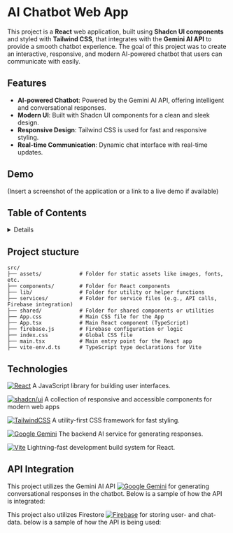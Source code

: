 # AI Chatbot Web App

This project is a **React** web application, built using **Shadcn UI components** and styled with **Tailwind CSS**, that integrates with the **Gemini AI API** to provide a smooth chatbot experience. The goal of this project was to create an interactive, responsive, and modern AI-powered chatbot that users can communicate with easily.

## Features

- **AI-powered Chatbot**: Powered by the Gemini AI API, offering intelligent and conversational responses.
- **Modern UI**: Built with Shadcn UI components for a clean and sleek design.
- **Responsive Design**: Tailwind CSS is used for fast and responsive styling.
- **Real-time Communication**: Dynamic chat interface with real-time updates.

## Demo

(Insert a screenshot of the application or a link to a live demo if available)

## Table of Contents

<details>
  <ol>
    <li>
      <a href="#about-the-project">About The Project</a>
      <ul>
        <li><a href="#built-with">Built With</a></li>
      </ul>
    </li>
    <li>
      <a href="#getting-started">Getting Started</a>
      <ul>
        <li><a href="#prerequisites">Prerequisites</a></li>
        <li><a href="#installation">Installation</a></li>
      </ul>
    </li>
    <li><a href="#usage">Usage</a></li>
    <li><a href="#roadmap">Roadmap</a></li>
    <li><a href="#contributing">Contributing</a></li>
    <li><a href="#license">License</a></li>
    <li><a href="#contact">Contact</a></li>
    <li><a href="#acknowledgments">Acknowledgments</a></li>
  </ol>
</details>

## Project stucture 
```
src/
├── assets/            # Folder for static assets like images, fonts, etc.
├── components/        # Folder for React components
├── lib/               # Folder for utility or helper functions
├── services/          # Folder for service files (e.g., API calls, Firebase integration)
├── shared/            # Folder for shared components or utilities
├── App.css            # Main CSS file for the App
├── App.tsx            # Main React component (TypeScript)
├── firebase.js        # Firebase configuration or logic
├── index.css          # Global CSS file
├── main.tsx           # Main entry point for the React app
├── vite-env.d.ts      # TypeScript type declarations for Vite
```

## Technologies
[![React](https://img.shields.io/badge/React-%2320232a.svg?logo=react&logoColor=%2361DAFB)](#) A JavaScript library for building user interfaces.

[![shadcn/ui](https://img.shields.io/badge/shadcn%2Fui-000?logo=shadcnui&logoColor=fff)](#) A collection of responsive and accessible components for modern web apps

[![TailwindCSS](https://img.shields.io/badge/Tailwind%20CSS-%2338B2AC.svg?logo=tailwind-css&logoColor=white)](#) A utility-first CSS framework for fast styling.

 [![Google Gemini](https://img.shields.io/badge/Google%20Gemini-886FBF?logo=googlegemini&logoColor=fff)](#) The backend AI service for generating responses.
 
[![Vite](https://img.shields.io/badge/Vite-646CFF?logo=vite&logoColor=fff)](#) Lightning-fast development build system for React.

## API Integration
This project utilizes the Gemini AI API [![Google Gemini](https://img.shields.io/badge/Google%20Gemini-886FBF?logo=googlegemini&logoColor=fff)](#) for generating conversational responses in the chatbot. Below is a sample of how the API is integrated:

This project also utilizes Firestore [![Firebase](https://img.shields.io/badge/Firebase-039BE5?logo=Firebase&logoColor=white)](#)
 for storing user- and chat-data. below is a sample of how the API is being used:


[React.js]: https://img.shields.io/badge/React-20232A?style=for-the-badge&logo=react&logoColor=61DAFB
[React-url]: https://reactjs.org/
[Shadcn]: https://img.shields.io/badge/shadcn/ui-000000?style=for-the-badge&logo=shadcn/ui&logoColor=white
[Shadcn-url]: https://ui.shadcn.com/
[Tailwindcss]: https://img.shields.io/badge/Tailwind_CSS-grey?style=for-the-badge&logo=tailwind-css&logoColor=38B2AC
[Tailwind-url]: https://tailwindcss.com


   
